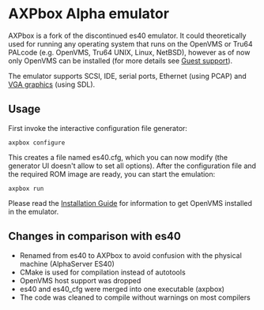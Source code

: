 # AXPbox Alpha emulator

AXPbox is a fork of the discontinued es40 emulator. It could theoretically used for running any operating system that runs on the OpenVMS or Tru64 PALcode (e.g. OpenVMS, Tru64 UNIX, Linux, NetBSD), however as of now only OpenVMS can be installed (for more details see [Guest support](https://github.com/lenticularis39/axpbox/wiki/Guest-support)).

The emulator supports SCSI, IDE, serial ports, Ethernet (using PCAP) and [VGA graphics](https://github.com/lenticularis39/axpbox/wiki/VGA) (using SDL).

## Usage

First invoke the interactive configuration file generator:
```
axpbox configure
```
This creates a file named es40.cfg, which you can now modify (the generator UI doesn't allow to set all options). After the configuration file and the required ROM image are ready, you can start the emulation:
```
axpbox run
```

Please read the [Installation Guide](https://github.com/lenticularis39/axpbox/wiki/OpenVMS-installation-guide) for information to get OpenVMS installed in the emulator.

## Changes in comparison with es40

- Renamed from es40 to AXPbox to avoid confusion with the physical machine (AlphaServer ES40)
- CMake is used for compilation instead of autotools
- OpenVMS host support was dropped
- es40 and es40_cfg were merged into one executable (axpbox)
- The code was cleaned to compile without warnings on most compilers
